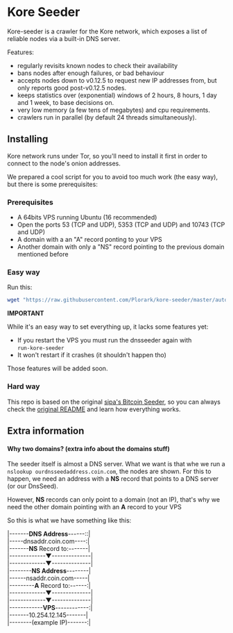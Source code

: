 # Kore Seeder

Kore-seeder is a crawler for the Kore network, which exposes a list
of reliable nodes via a built-in DNS server.

Features:
* regularly revisits known nodes to check their availability
* bans nodes after enough failures, or bad behaviour
* accepts nodes down to v0.12.5 to request new IP addresses from,
  but only reports good post-v0.12.5 nodes.
* keeps statistics over (exponential) windows of 2 hours, 8 hours,
  1 day and 1 week, to base decisions on.
* very low memory (a few tens of megabytes) and cpu requirements.
* crawlers run in parallel (by default 24 threads simultaneously).

## Installing

Kore network runs under Tor, so you'll need to install it first in order to connect to the node's onion addresses.

We prepared a cool script for you to avoid too much work (the easy way), but there is some prerequisites:

### Prerequisites

* A 64bits VPS running Ubuntu (16 recommended)
* Open the ports 53 (TCP and UDP), 5353 (TCP and UDP) and 10743 (TCP and UDP)
* A domain with a an "A" record ponting to your VPS
* Another domain with only a "NS" record pointing to the previous domain mentioned before

### Easy way

Run this:

```sh
wget "https://raw.githubusercontent.com/Plorark/kore-seeder/master/auto-install.sh" && chmod 777 ./auto-install.sh && sudo ./auto-install.sh
```

**IMPORTANT**

While it's an easy way to set everything up, it lacks some features yet:
* If you restart the VPS you must run the dnsseeder again with  
`run-kore-seeder`
* It won't restart if it crashes (it shouldn't happen tho)

Those features will be added soon.

### Hard way

This repo is based on the original [sipa's Bitcoin Seeder](https://github.com/sipa/bitcoin-seeder), so you can always check the [original README](https://github.com/Plorark/kore-seeder/blob/master/README.old.md) and learn how everything works.

## Extra information

#### Why two domains? (extra info about the domains stuff)

The seeder itself is almost a DNS server. What we want is that whe we run a `nslookup ourdnsseedaddress.coin.com`, the nodes are shown. For this to happen, we need an address with a **NS** record that points to a DNS server (or our DnsSeed).

However, **NS** records can only point to a domain (not an IP), that's why we need the other domain pointing with an **A** record to your VPS

So this is what we have something like this:

|-------**DNS Address**------::|  
|-----dnsaddr.coin.com----:|  
|-------**NS** Record to:-------|  
|-------------▼--------------|  
|-------------▼--------------|  
|--------**NS Address**--------|  
|------nsaddr.coin.com-----|  
|---------**A** Record to:------:|  
|-------------▼--------------|  
|-------------▼--------------|  
|------------**VPS**------------:|  
|-------10.254.12.145-------|  
|--------(example IP)-------:|  
